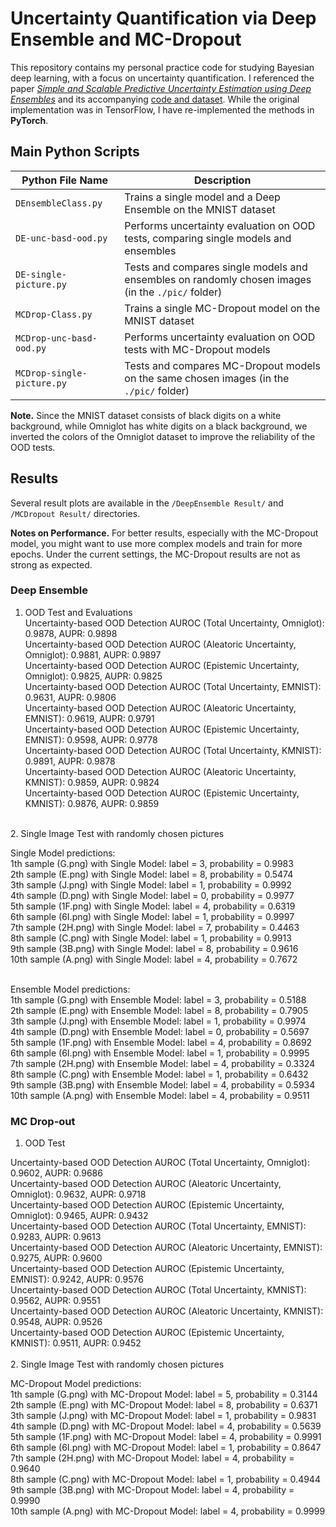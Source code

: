 # Uncertainty Quantification via Deep Ensemble and MC-Dropout

This repository contains my personal practice code for studying Bayesian deep learning, with a focus on uncertainty quantification. I referenced the paper [*Simple and Scalable Predictive Uncertainty Estimation using Deep Ensembles*](https://arxiv.org/abs/1612.01474) and its accompanying [code and dataset](https://github.com/Kyushik/Predictive-Uncertainty-Estimation-using-Deep-Ensemble). While the original implementation was in TensorFlow, I have re-implemented the methods in **PyTorch**.

## Main Python Scripts

| Python File Name           | Description                                                  |
| -------------------------- | ------------------------------------------------------------ |
| `DEnsembleClass.py`        | Trains a single model and a Deep Ensemble on the MNIST dataset |
| `DE-unc-basd-ood.py`       | Performs uncertainty evaluation on OOD tests, comparing single models and ensembles |
| `DE-single-picture.py`     | Tests and compares single models and ensembles on randomly chosen images (in the `./pic/` folder) |
| `MCDrop-Class.py`          | Trains a single MC-Dropout model on the MNIST dataset        |
| `MCDrop-unc-basd-ood.py`   | Performs uncertainty evaluation on OOD tests with MC-Dropout models |
| `MCDrop-single-picture.py` | Tests and compares MC-Dropout models on the same chosen images (in the `./pic/` folder) |

**Note.**
Since the MNIST dataset consists of black digits on a white background, while Omniglot has white digits on a black background, we inverted the colors of the Omniglot dataset to improve the reliability of the OOD tests.

## Results

Several result plots are available in the `/DeepEnsemble Result/` and `/MCDropout Result/` directories.

**Notes on Performance.**
For better results, especially with the MC-Dropout model, you might want to use more complex models and train for more epochs. Under the current settings, the MC-Dropout results are not as strong as expected.


### Deep Ensemble

1. OOD Test and Evaluations<br>
Uncertainty-based OOD Detection AUROC (Total Uncertainty, Omniglot): 0.9878, AUPR: 0.9898<br>
Uncertainty-based OOD Detection AUROC (Aleatoric Uncertainty, Omniglot): 0.9881, AUPR: 0.9897<br>
Uncertainty-based OOD Detection AUROC (Epistemic Uncertainty, Omniglot): 0.9825, AUPR: 0.9825<br>
Uncertainty-based OOD Detection AUROC (Total Uncertainty, EMNIST): 0.9631, AUPR: 0.9806<br>
Uncertainty-based OOD Detection AUROC (Aleatoric Uncertainty, EMNIST): 0.9619, AUPR: 0.9791<br>
Uncertainty-based OOD Detection AUROC (Epistemic Uncertainty, EMNIST): 0.9598, AUPR: 0.9778<br>
Uncertainty-based OOD Detection AUROC (Total Uncertainty, KMNIST): 0.9891, AUPR: 0.9878<br>
Uncertainty-based OOD Detection AUROC (Aleatoric Uncertainty, KMNIST): 0.9859, AUPR: 0.9824<br>
Uncertainty-based OOD Detection AUROC (Epistemic Uncertainty, KMNIST): 0.9876, AUPR: 0.9859<br>
<br>
2. Single Image Test with randomly chosen pictures

Single Model predictions:<br>
1th sample (G.png) with Single Model: label = 3, probability = 0.9983<br>
2th sample (E.png) with Single Model: label = 8, probability = 0.5474<br>
3th sample (J.png) with Single Model: label = 1, probability = 0.9992<br>
4th sample (D.png) with Single Model: label = 0, probability = 0.9977<br>
5th sample (1F.png) with Single Model: label = 4, probability = 0.6319<br>
6th sample (6I.png) with Single Model: label = 1, probability = 0.9997<br>
7th sample (2H.png) with Single Model: label = 7, probability = 0.4463<br>
8th sample (C.png) with Single Model: label = 1, probability = 0.9913<br>
9th sample (3B.png) with Single Model: label = 8, probability = 0.9616<br>
10th sample (A.png) with Single Model: label = 4, probability = 0.7672<br>
<br>

Ensemble Model predictions:<br>
1th sample (G.png) with Ensemble Model: label = 3, probability = 0.5188<br>
2th sample (E.png) with Ensemble Model: label = 8, probability = 0.7905<br>
3th sample (J.png) with Ensemble Model: label = 1, probability = 0.9974<br>
4th sample (D.png) with Ensemble Model: label = 0, probability = 0.5697<br>
5th sample (1F.png) with Ensemble Model: label = 4, probability = 0.8692<br>
6th sample (6I.png) with Ensemble Model: label = 1, probability = 0.9995<br>
7th sample (2H.png) with Ensemble Model: label = 4, probability = 0.3324<br>
8th sample (C.png) with Ensemble Model: label = 1, probability = 0.6432<br>
9th sample (3B.png) with Ensemble Model: label = 4, probability = 0.5934<br>
10th sample (A.png) with Ensemble Model: label = 4, probability = 0.9511<br>





### MC Drop-out
1. OOD Test

Uncertainty-based OOD Detection AUROC (Total Uncertainty, Omniglot): 0.9602, AUPR: 0.9686<br>
Uncertainty-based OOD Detection AUROC (Aleatoric Uncertainty, Omniglot): 0.9632, AUPR: 0.9718<br>
Uncertainty-based OOD Detection AUROC (Epistemic Uncertainty, Omniglot): 0.9465, AUPR: 0.9432<br>
Uncertainty-based OOD Detection AUROC (Total Uncertainty, EMNIST): 0.9283, AUPR: 0.9613<br>
Uncertainty-based OOD Detection AUROC (Aleatoric Uncertainty, EMNIST): 0.9275, AUPR: 0.9600<br>
Uncertainty-based OOD Detection AUROC (Epistemic Uncertainty, EMNIST): 0.9242, AUPR: 0.9576<br>
Uncertainty-based OOD Detection AUROC (Total Uncertainty, KMNIST): 0.9562, AUPR: 0.9551<br>
Uncertainty-based OOD Detection AUROC (Aleatoric Uncertainty, KMNIST): 0.9548, AUPR: 0.9526<br>
Uncertainty-based OOD Detection AUROC (Epistemic Uncertainty, KMNIST): 0.9511, AUPR: 0.9452<br>
<br>
2. Single Image Test with randomly chosen pictures

MC-Dropout Model predictions:<br>
1th sample (G.png) with MC-Dropout Model: label = 5, probability = 0.3144<br>
2th sample (E.png) with MC-Dropout Model: label = 8, probability = 0.6371<br>
3th sample (J.png) with MC-Dropout Model: label = 1, probability = 0.9831<br>
4th sample (D.png) with MC-Dropout Model: label = 4, probability = 0.5639<br>
5th sample (1F.png) with MC-Dropout Model: label = 4, probability = 0.9991<br>
6th sample (6I.png) with MC-Dropout Model: label = 1, probability = 0.8647<br>
7th sample (2H.png) with MC-Dropout Model: label = 4, probability = 0.9640<br>
8th sample (C.png) with MC-Dropout Model: label = 1, probability = 0.4944<br>
9th sample (3B.png) with MC-Dropout Model: label = 4, probability = 0.9990<br>
10th sample (A.png) with MC-Dropout Model: label = 4, probability = 0.9999<br>
